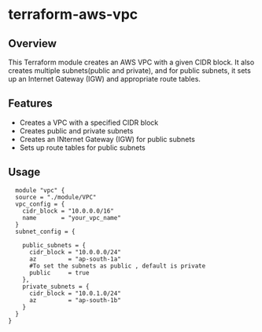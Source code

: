 # terraform-aws-vpc

## Overview

This Terraform module creates an AWS VPC with a given CIDR block. It also creates multiple subnets(public and private),
and for public subnets, it sets up an Internet Gateway (IGW) and appropriate route tables.

## Features

- Creates a VPC with a specified CIDR block
- Creates public and private subnets
- Creates an INternet Gateway (IGW) for public subnets
- Sets up route tables for public subnets

## Usage

```
  module "vpc" {
  source = "./module/VPC"
  vpc_config = {
    cidr_block = "10.0.0.0/16"
    name       = "your_vpc_name"
  }
  subnet_config = {

    public_subnets = {
      cidr_block = "10.0.0.0/24"
      az         = "ap-south-1a"
      #To set the subnets as public , default is private
      public     = true
    },
    private_subnets = {
      cidr_block = "10.0.1.0/24"
      az         = "ap-south-1b"
    }
  }
}

```
